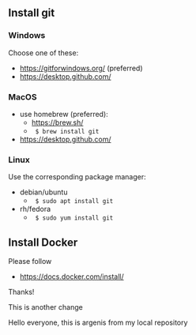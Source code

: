 ## Install git

### Windows

Choose one of these:

- https://gitforwindows.org/ (preferred)
- https://desktop.github.com/ 

### MacOS

- use homebrew (preferred):
    - https://brew.sh/
    - ` $ brew install git`
- https://desktop.github.com/

### Linux

Use the corresponding package manager:

- debian/ubuntu
    - ` $ sudo apt install git`
- rh/fedora
    - ` $ sudo yum install git`

## Install Docker

Please follow

- https://docs.docker.com/install/

Thanks!

This is another change

Hello everyone, this is argenis from my local repository

